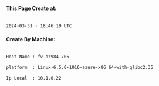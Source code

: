 
   
#### This Page Create at:

```bash

2024-03-31 - 18:46:19 UTC

```

#### Create By Machine:

```bash

Host Name : fv-az984-705

platform  : Linux-6.5.0-1016-azure-x86_64-with-glibc2.35

Ip Local  : 10.1.0.22

```

